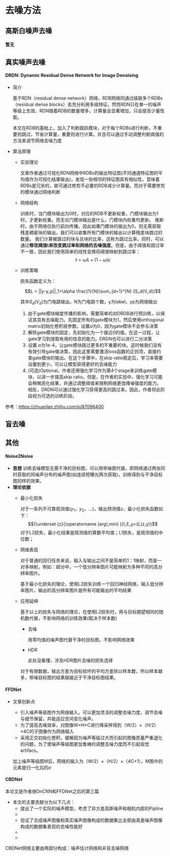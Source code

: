 # 去噪方法

## 高斯白噪声去噪

#### 暂无

## 真实噪声去噪
#### DRDN: Dynamic Residual Dense Network for Image Denoising
- 简介

  基于RDN（residual dense network）网络，RDB网络同通过级联多个RDBs（residual dense blocks）去充分利用多级特征。然而RDN只在单一的噪声等级上生效，RDN随着RDB的数量增多，计算量会显著增加，只会提高少量性能。
  
  本文在RDB的基础上，加入了判断跳跃模块，对于每个RDBs进行判断，不重要则跳过，节省计算量，重要则进行计算。并且可以通过手动调整判断阈值的方法来调节网络去噪力度
  
- 算法原理
	- 实验理论
	
	  文章作者通过可视化RDN网络中RDBs的输出特征图(不同通道特征图的平均值作为可视化结果输出)，发现一些相邻的特征图具有相似性，意味着RDBs是冗余的，故可通过修剪不必要的RDB减少计算量。而对于需要修剪的模块通过网络判断
	  
	- 网络结构
		
		训练时，当门模块输出为0时，对应的RDB不更新权重，门模块输出为1时，才更新权重。而无论门模块输出是什么，门模块内权重均更新。
		推断时，由于网络仅执行前向传播，因此如果门模块的输出为0，则无需获取残差稠密块的输出。我们可以收集所有门模块的输出以计算残差块跳过的数量。 我们计算被跳过的块与总块的比率，这称为跳过比率。同时，可以通过**修改阈值t来改变跳过率和网络的去噪强度**。但是，由于阈值和跳过率不一致，因此我们使用简单的线性变换将阈值映射到跳过率：
		$$t = \omega \lambda+(1-\omega)\epsilon$$
		
	- 训练策略
	   
	   损失函数定义为：
	   
	   $$L = ||y-y_p||_1+\alpha \frac{1}{N}\sum_{d=1}^{N} {S_d(V_d)}$$
	   
	   其中$S_d(V_d)$为门电路输出，N为门电路个数，y为label，yp为网络输出
	   
	  1. 由于gate模块梯度传播的影响，需要简单的对DRDB进行预训练，以保证其具有去噪能力。先固定所有的gate模块为1，然后使用orthogonal matrix初始化卷积层参数。设置$\alpha$为0，因为gate模块不会参与决策
	  2. 解除gate模块的固定，先初始化为一个接近0的值。在这一过程，让gate学习到提取有用的信息的能力。DRDN也可以进行二分决策
	  3. 设置 $\alpha$为1e-4，让gate模块跳过更多的不重要的块。这时候我们没有有效引导gate做决策，因此这里需要激活loss函数的正则项，直接约束gate模块的输出。在这个步骤中，在skip ratio稳定后，学习率需要设置到更小，可以让模型获得更好的去噪能力
	  4. (可选)Optional。作者还用强化学习作为第4个stage来训练gate模块，以进一步提高skip ratio。但是，在作者的实验中，强化学习可能会稍微恶化结果，并通过调整阈值来限制网络更改降噪强度的能力。相反，DRDN可以通过强化学习获得更高的跳过率。因此，作者将此阶段视为可选的训练阶段。
	  
参考：https://zhuanlan.zhihu.com/p/87096400
## 盲去噪


## 其他
#### Noise2Noise
- **思想**
  训练去噪模型无需干净的目标图，可以用带噪图代替。即网络通过两张同时获取的同噪声分布的噪声图(如连续短曝光两次获取)，训练得到与干净目标图同样的效果。
- **理论依据**
	- 最小化损失
	  
	  对于一系列不可靠观测值($y_1$，$y_2$，...)，输出预测值z，最小化损失函数如下：
	  $${\underset {z}{\operatorname {arg\,min} }}\,E_y={L(z,y)}$$
	  对于L2损失，最小化结果是观测值的算数平均值；L1损失，是观测值的中位数；
	  
	- 网络表现
	  
	  对于普通的回归任务来说，输入与输出之间不是简单的1：1映射，而是一对多映射。例如：超分中，一个低分辨率图片可能映射为多种不同的高分辨率图片。

	  基于最小化损失的理论，使用L2损失训练一个回归神经网络，输入低分辨率图片，输出的高分辨率图片是所有可能输出的平均结果
	
	- 应用延伸
	
		基于以上的损失与网络的理论，在使用L2损失时，用与目标期望相同的随机数代替，不影响网络的训练效果(取决于样本数)
		
		- 去噪	
		
			用零均值的噪声图代替干净的目标图，不影响网络效果

		- HDR
		
			此处没看懂，涉及HDR图片去噪的损失选择

		对于有限数据，输出方差为目标损坏的平均方差除以样本数，所以样本越多，带噪目标图的结果越接近于干净目标图结果。

#### FFDNet

- 文章创新点
	- 引入噪声等级图作为网络输入，可以更加灵活的调整去噪力度，调节去噪与细节保留，并能适应空间变化噪声。
	- 为了提高去噪效率，对图像W×H×C进行降采样得到（W/2）×（H/2）×4C的子图像作为网络输入
	- 采用正交初始化卷积，缓解因为噪声等级过大而引起的图像质量严重退化的问题，为了使噪声等级图更加鲁棒的调整去噪力度而不引起视觉artifacs。
	
	加上噪声等级图M后，网络的输入为（W/2）×（H/2）×（4C+1），M图中的元素是归一化后的$\sigma$
	
#### CBDNet

本论文是作者继DnCNN和FFDNet之后的第三篇

- 本文的主要贡献分为以下几点：
	-  提出了一个实际的噪声模型，考虑了异方差高斯噪声和相机内部的Pipline
	-
	- 验证了合成噪声图像和真实噪声图像构成的数据集比全部由真是噪声图像构成的数据集表现的去噪性能好
	- 
	- 
CBDNet网络主要由两部分构成：噪声估计网络和非盲去噪网络
<!--stackedit_data:
eyJoaXN0b3J5IjpbMTYxODU2MzgxOSwtNzQ0NzM2NTEsMTMxNz
c4NjA4MywtMTc5NjQzNTcxLC00MDgyMTc2MTEsLTE0OTg4NTE4
NjIsLTg4NjMwNzc3MCwxMjM1MTQ2NDIyLDEwMjEyMjEyNCwtMT
kwMzI3MjI1NSw0NTA5OTA0ODgsNDUwOTkwNDg4LDE4ODMzMjQ3
MjgsOTk4MDIxNDg2LDE2NDM3NDc3ODIsLTExNDMzMzkzMzIsMT
c1MTExMDIyMywtMjExNjIwNzE4OSwtMjY2NjEyMjg2LDM5Mzc3
MDk3NF19
-->